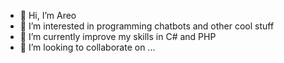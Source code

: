 - 👋 Hi, I’m Areo
- 👀 I’m interested in programming chatbots and other cool stuff
- 🌱 I’m currently improve my skills in C# and PHP
- 💞️ I’m looking to collaborate on ...

<!---
Areoxy/Areoxy is a ✨ special ✨ repository because its `README.md` (this file) appears on your GitHub profile.
You can click the Preview link to take a look at your changes.
--->
